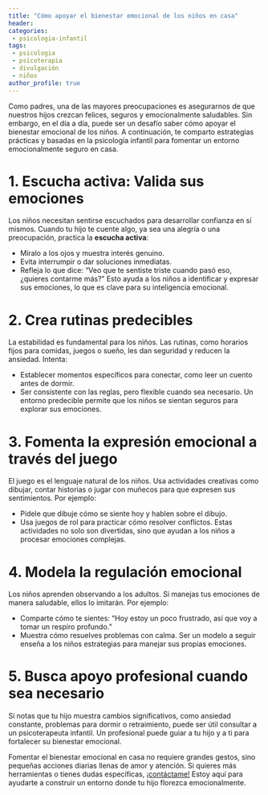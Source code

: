 ```yaml
---
title: "Cómo apoyar el bienestar emocional de los niños en casa"
header:   
categories:
 - psicologia-infantil
tags: 
 - psicologia
 - psicoterapia
 - divulgación   
 - niños
author_profile: true
---
```


Como padres, una de las mayores preocupaciones es asegurarnos de que nuestros hijos crezcan felices, seguros y emocionalmente saludables. Sin embargo, en el día a día, puede ser un desafío saber cómo apoyar el bienestar emocional de los niños. A continuación, te comparto estrategias prácticas y basadas en la psicología infantil para fomentar un entorno emocionalmente seguro en casa.

# 1. Escucha activa: Valida sus emociones
Los niños necesitan sentirse escuchados para desarrollar confianza en sí mismos. Cuando tu hijo te cuente algo, ya sea una alegría o una preocupación, practica la **escucha activa**:
- Míralo a los ojos y muestra interés genuino.
- Evita interrumpir o dar soluciones inmediatas.
- Refleja lo que dice: “Veo que te sentiste triste cuando pasó eso, ¿quieres contarme más?”
Esto ayuda a los niños a identificar y expresar sus emociones, lo que es clave para su inteligencia emocional.

# 2. Crea rutinas predecibles
La estabilidad es fundamental para los niños. Las rutinas, como horarios fijos para comidas, juegos o sueño, les dan seguridad y reducen la ansiedad. Intenta:
- Establecer momentos específicos para conectar, como leer un cuento antes de dormir.
- Ser consistente con las reglas, pero flexible cuando sea necesario.
Un entorno predecible permite que los niños se sientan seguros para explorar sus emociones.

# 3. Fomenta la expresión emocional a través del juego
El juego es el lenguaje natural de los niños. Usa actividades creativas como dibujar, contar historias o jugar con muñecos para que expresen sus sentimientos. Por ejemplo:
- Pídele que dibuje cómo se siente hoy y hablen sobre el dibujo.
- Usa juegos de rol para practicar cómo resolver conflictos.
Estas actividades no solo son divertidas, sino que ayudan a los niños a procesar emociones complejas.

# 4. Modela la regulación emocional
Los niños aprenden observando a los adultos. Si manejas tus emociones de manera saludable, ellos lo imitarán. Por ejemplo:
- Comparte cómo te sientes: “Hoy estoy un poco frustrado, así que voy a tomar un respiro profundo.”
- Muestra cómo resuelves problemas con calma.
Ser un modelo a seguir enseña a los niños estrategias para manejar sus propias emociones.

# 5. Busca apoyo profesional cuando sea necesario
Si notas que tu hijo muestra cambios significativos, como ansiedad constante, problemas para dormir o retraimiento, puede ser útil consultar a un psicoterapeuta infantil. Un profesional puede guiar a tu hijo y a ti para fortalecer su bienestar emocional.

Fomentar el bienestar emocional en casa no requiere grandes gestos, sino pequeñas acciones diarias llenas de amor y atención. Si quieres más herramientas o tienes dudas específicas, [¡contáctame!](/_pages/Contactame.md) Estoy aquí para ayudarte a construir un entorno donde tu hijo florezca emocionalmente.
